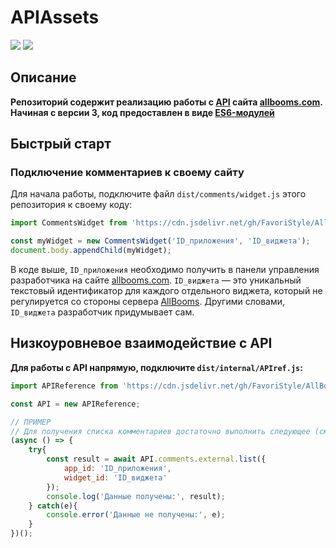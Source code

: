 # APIAssets
[![](https://img.shields.io/badge/KaMeHb__UA-Telegram-%230088cc.svg?longCache=true&style=flat-square)](https://t.me/KaMeHb_UA)
[![](https://data.jsdelivr.com/v1/package/gh/FavoriStyle/AllBoooms-APIAssets/badge)](https://www.jsdelivr.com/package/gh/FavoriStyle/AllBoooms-APIAssets?path=dist)

## Описание
**Репозиторий содержит реализацию работы с [API](https://api.allbooms.com/dev/) сайта [allbooms.com](https://allbooms.com). Начиная с версии 3, код предоставлен в виде [ES6-модулей](https://www.ecma-international.org/ecma-262/6.0/#sec-modules)**

## Быстрый старт
### Подключение комментариев к своему сайту
Для начала работы, подключите файл `dist/comments/widget.js` этого репозитория к своему коду:
```javascript
import CommentsWidget from 'https://cdn.jsdelivr.net/gh/FavoriStyle/AllBoooms-APIAssets@3/dist/comments/widget.js';

const myWidget = new CommentsWidget('ID_приложения', 'ID_виджета');
document.body.appendChild(myWidget);
```
В коде выше, `ID_приложения` необходимо получить в панели управления разработчика на сайте [allbooms.com](https://allbooms.com). `ID_виджета` — это уникальный текстовый идентификатор для каждого отдельного виджета, который не регулируется со стороны сервера [AllBooms](https://allbooms.com). Другими словами, `ID_виджета` разработчик придумывает сам.

## Низкоуровневое взаимодействие с API
**Для работы с API напрямую, подключите `dist/internal/APIref.js`:**
```javascript
import APIReference from 'https://cdn.jsdelivr.net/gh/FavoriStyle/AllBoooms-APIAssets@3/dist/internal/APIref.js'

const API = new APIReference;

// ПРИМЕР
// Для получения списка комментариев достаточно выполнить следующее (см. https://allbooms.com:3000/AllBoooms/API_Docs/src/layer1/comments.md):
(async () => {
    try{
        const result = await API.comments.external.list({
            app_id: 'ID_приложения',
            widget_id: 'ID_виджета'
        });
        console.log('Данные получены:', result);
    } catch(e){
        console.error('Данные не получены:', e);
    }
})();
```
